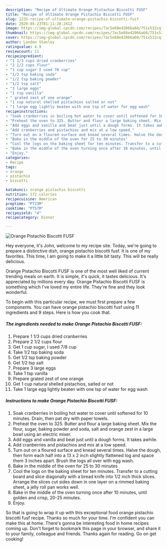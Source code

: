 ```yaml
---
description: "Recipe of Ultimate Orange Pistachio Biscotti FUSF"
title: "Recipe of Ultimate Orange Pistachio Biscotti FUSF"
slug: 2235-recipe-of-ultimate-orange-pistachio-biscotti-fusf
date: 2020-05-23T01:11:28.241Z
image: https://img-global.cpcdn.com/recipes/7ac5e68e42066a60/751x532cq70/orange-pistachio-biscotti-fusf-recipe-main-photo.jpg
thumbnail: https://img-global.cpcdn.com/recipes/7ac5e68e42066a60/751x532cq70/orange-pistachio-biscotti-fusf-recipe-main-photo.jpg
cover: https://img-global.cpcdn.com/recipes/7ac5e68e42066a60/751x532cq70/orange-pistachio-biscotti-fusf-recipe-main-photo.jpg
author: Landon Stanley
ratingvalue: 4.9
reviewcount: 11
recipeingredient:
- "1 1/3 cups dried cranberries"
- "2 1/2 cups flour"
- "1 cup sugar I used 78 cup"
- "1/2 tsp baking soda"
- "1/2 tsp baking powder"
- "1/2 tsp salt"
- "3 large eggs"
- "1 tsp vanilla"
- " grated zest of one orange"
- "1 cup natural shelled pistachios salted or not"
- "1 large egg lightly beaten with one tsp of water for egg wash"
recipeinstructions:
- "Soak cranberries in boiling hot water to cover until softened for 10 minutes. Drain, then pat dry with paper towels."
- "Preheat the oven to 325. Butter and flour a large baking sheet. Mix the flour, sugar, baking powder and soda, salt and orange zest in a large bowl using an electric mixer."
- "Add eggs and vanilla and beat just until a dough forms. It takes awhile."
- "Add cranberries and pistachios and mix at a low speed."
- "Turn out on a floured surface and knead several times. Halve the dough, then form each half into a 13 x 2 inch slightly flattened log and space them 3 inches apart. Brush the logs all over with egg wash."
- "Bake in the middle of the oven for 25 to 30 minutes"
- "Cool the logs on the baking sheet for ten minutes. Transfer to a cutting board and slice diagonally with a bread knife into 1/2 inch thick slices. Arrange the slices cut sides down in one layer on a rimmed baking sheet, a jelly roll pan works well."
- "Bake in the middle of the oven turning once after 10 minutes, until golden and crisp, 20-25 minutes."
- "Enjoy."
categories:
- Recipe
tags:
- orange
- pistachio
- biscotti

katakunci: orange pistachio biscotti 
nutrition: 172 calories
recipecuisine: American
preptime: "PT23M"
cooktime: "PT57M"
recipeyield: "4"
recipecategory: Dinner

---
```



![Orange Pistachio Biscotti FUSF](https://img-global.cpcdn.com/recipes/7ac5e68e42066a60/751x532cq70/orange-pistachio-biscotti-fusf-recipe-main-photo.jpg)

Hey everyone, it's John, welcome to my recipe site. Today, we're going to prepare a distinctive dish, orange pistachio biscotti fusf. It is one of my favorites. This time, I am going to make it a little bit tasty. This will be really delicious.



Orange Pistachio Biscotti FUSF is one of the most well liked of current trending meals on earth. It is simple, it's quick, it tastes delicious. It's appreciated by millions every day. Orange Pistachio Biscotti FUSF is something which I've loved my entire life. They're fine and they look wonderful.


To begin with this particular recipe, we must first prepare a few components. You can have orange pistachio biscotti fusf using 11 ingredients and 9 steps. Here is how you cook that.

<!--inarticleads1-->

##### The ingredients needed to make Orange Pistachio Biscotti FUSF:

1. Prepare 1 1/3 cups dried cranberries
1. Prepare 2 1/2 cups flour
1. Get 1 cup sugar, I used 7/8 cup
1. Take 1/2 tsp baking soda
1. Get 1/2 tsp baking powder
1. Get 1/2 tsp salt
1. Prepare 3 large eggs
1. Take 1 tsp vanilla
1. Prepare  grated zest of one orange
1. Get 1 cup natural shelled pistachios, salted or not
1. Take 1 large egg lightly beaten with one tsp of water for egg wash




<!--inarticleads2-->

##### Instructions to make Orange Pistachio Biscotti FUSF:

1. Soak cranberries in boiling hot water to cover until softened for 10 minutes. Drain, then pat dry with paper towels.
1. Preheat the oven to 325. Butter and flour a large baking sheet. Mix the flour, sugar, baking powder and soda, salt and orange zest in a large bowl using an electric mixer.
1. Add eggs and vanilla and beat just until a dough forms. It takes awhile.
1. Add cranberries and pistachios and mix at a low speed.
1. Turn out on a floured surface and knead several times. Halve the dough, then form each half into a 13 x 2 inch slightly flattened log and space them 3 inches apart. Brush the logs all over with egg wash.
1. Bake in the middle of the oven for 25 to 30 minutes
1. Cool the logs on the baking sheet for ten minutes. Transfer to a cutting board and slice diagonally with a bread knife into 1/2 inch thick slices. Arrange the slices cut sides down in one layer on a rimmed baking sheet, a jelly roll pan works well.
1. Bake in the middle of the oven turning once after 10 minutes, until golden and crisp, 20-25 minutes.
1. Enjoy.




So that is going to wrap it up with this exceptional food orange pistachio biscotti fusf recipe. Thanks so much for your time. I'm confident you can make this at home. There's gonna be interesting food in home recipes coming up. Don't forget to bookmark this page in your browser, and share it to your family, colleague and friends. Thanks again for reading. Go on get cooking!
